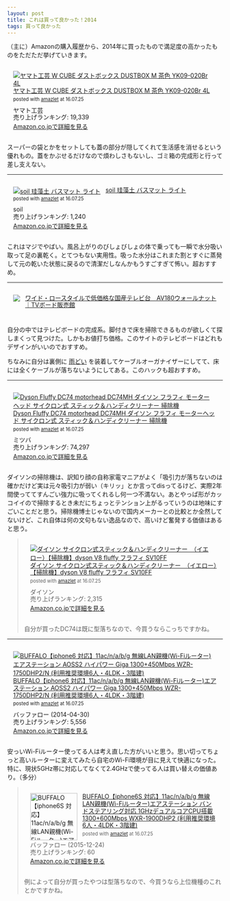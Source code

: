 ```yaml
---
layout: post
title: これは買って良かった！2014
tags: 買って良かった
---
```


（主に）Amazonの購入履歴から、2014年に買ったもので満足度の高かったものをただただ挙げていきます。

<div class="bgcolor" style="padding: 1em; margin-bottom: 1em;">
<div class="amazlet-box" style="margin-bottom:0px;"><div class="amazlet-image" style="float:left;margin:0px 12px 1px 0px;"><a href="http://www.amazon.co.jp/exec/obidos/ASIN/B003H4PSTE/ttskch-22/ref=nosim/" name="amazletlink" target="_blank"><img src="http://ecx.images-amazon.com/images/I/41TeTwwaxPL._SL160_.jpg" alt="ヤマト工芸 W CUBE ダストボックス DUSTBOX M 茶色 YK09-020Br 4L" style="border: none;" /></a></div><div class="amazlet-info" style="line-height:120%; margin-bottom: 10px"><div class="amazlet-name" style="margin-bottom:10px;line-height:120%"><a href="http://www.amazon.co.jp/exec/obidos/ASIN/B003H4PSTE/ttskch-22/ref=nosim/" name="amazletlink" target="_blank">ヤマト工芸 W CUBE ダストボックス DUSTBOX M 茶色 YK09-020Br 4L</a><div class="amazlet-powered-date" style="font-size:80%;margin-top:5px;line-height:120%">posted with <a href="http://www.amazlet.com/" title="amazlet" target="_blank">amazlet</a> at 16.07.25</div></div><div class="amazlet-detail">ヤマト工芸 <br />売り上げランキング: 19,339<br /></div><div class="amazlet-sub-info" style="float: left;"><div class="amazlet-link" style="margin-top: 5px"><a href="http://www.amazon.co.jp/exec/obidos/ASIN/B003H4PSTE/ttskch-22/ref=nosim/" name="amazletlink" target="_blank">Amazon.co.jpで詳細を見る</a></div></div></div><div class="amazlet-footer" style="clear: left"></div></div>
</div>

スーパーの袋とかをセットしても蓋の部分が隠してくれて生活感を消せるという優れもの。蓋をかぶせるだけなので煩わしさもないし、ゴミ箱の完成形と行って差し支えない。

---

<div class="bgcolor" style="padding: 1em; margin-bottom: 1em;">
<div class="amazlet-box" style="margin-bottom:0px;"><div class="amazlet-image" style="float:left;margin:0px 12px 1px 0px;"><a href="http://www.amazon.co.jp/exec/obidos/ASIN/B008FWK1X6/ttskch-22/ref=nosim/" name="amazletlink" target="_blank"><img src="http://ecx.images-amazon.com/images/I/21avN-vG%2BZL._SL160_.jpg" alt="soil 珪藻土 バスマット ライト" style="border: none;" /></a></div><div class="amazlet-info" style="line-height:120%; margin-bottom: 10px"><div class="amazlet-name" style="margin-bottom:10px;line-height:120%"><a href="http://www.amazon.co.jp/exec/obidos/ASIN/B008FWK1X6/ttskch-22/ref=nosim/" name="amazletlink" target="_blank">soil 珪藻土 バスマット ライト</a><div class="amazlet-powered-date" style="font-size:80%;margin-top:5px;line-height:120%">posted with <a href="http://www.amazlet.com/" title="amazlet" target="_blank">amazlet</a> at 16.07.25</div></div><div class="amazlet-detail">soil <br />売り上げランキング: 1,240<br /></div><div class="amazlet-sub-info" style="float: left;"><div class="amazlet-link" style="margin-top: 5px"><a href="http://www.amazon.co.jp/exec/obidos/ASIN/B008FWK1X6/ttskch-22/ref=nosim/" name="amazletlink" target="_blank">Amazon.co.jpで詳細を見る</a></div></div></div><div class="amazlet-footer" style="clear: left"></div></div>
</div>

これはマジでやばい。風呂上がりのびしょびしょの体で乗っても一瞬で水分吸い取って足の裏乾く。とてつもない実用性。吸った水分はこれまた割とすぐに蒸発して元の乾いた状態に戻るので清潔だしなんかもうすごすぎて怖い。超おすすめ。

---

<div class="bgcolor" style="padding: 1em; margin-bottom: 1em;">
<div style="margin-bottom:0px;"><div style="float:left;margin:0px 12px 1px 0px;"><a href="http://www.kagu-tsuhan.jp/ez/ez-06/" target="_blank"><img src="http://www.kagu-tsuhan.jp/ez/img/ez-06_1..jpg" style="border: none;"></a></div><div style="line-height:120%; margin-bottom: 10px"><div style="margin-bottom:10px;line-height:120%"><a href="http://www.kagu-tsuhan.jp/ez/ez-06/" target="_blank">ワイド・ロースタイルで低価格な国産テレビ台　AV180ウォールナット｜TVボード販売館</a></div></div><div class="amazlet-footer" style="clear: left"></div></div>
</div>

自分の中ではテレビボードの完成系。脚付きで床を掃除できるものが欲しくて探しまくって見つけた。しかもお値打ち価格。このサイトのテレビボードはどれもデザインがいいのでおすすめ。

ちなみに自分は裏側に [雨どい](http://store.shopping.yahoo.co.jp/iefan/st1-3588-0235.html) を装着してケーブルオーガナイザーにしてて、床には全くケーブルが落ちないようにしてある。このハックも超おすすめ。

---

<div class="bgcolor" style="padding: 1em; margin-bottom: 1em;">
<div class="amazlet-box" style="margin-bottom:0px;"><div class="amazlet-image" style="float:left;margin:0px 12px 1px 0px;"><a href="http://www.amazon.co.jp/exec/obidos/ASIN/B00O4VKZOM/ttskch-22/ref=nosim/" name="amazletlink" target="_blank"><img src="http://ecx.images-amazon.com/images/I/21kn7hudUOL._SL160_.jpg" alt="Dyson Fluffy DC74 motorhead DC74MH ダイソン フラフィ モーターヘッド サイクロン式 スティック＆ハンディクリーナー 掃除機" style="border: none;" /></a></div><div class="amazlet-info" style="line-height:120%; margin-bottom: 10px"><div class="amazlet-name" style="margin-bottom:10px;line-height:120%"><a href="http://www.amazon.co.jp/exec/obidos/ASIN/B00O4VKZOM/ttskch-22/ref=nosim/" name="amazletlink" target="_blank">Dyson Fluffy DC74 motorhead DC74MH ダイソン フラフィ モーターヘッド サイクロン式 スティック＆ハンディクリーナー 掃除機</a><div class="amazlet-powered-date" style="font-size:80%;margin-top:5px;line-height:120%">posted with <a href="http://www.amazlet.com/" title="amazlet" target="_blank">amazlet</a> at 16.07.25</div></div><div class="amazlet-detail">ミツバ <br />売り上げランキング: 74,297<br /></div><div class="amazlet-sub-info" style="float: left;"><div class="amazlet-link" style="margin-top: 5px"><a href="http://www.amazon.co.jp/exec/obidos/ASIN/B00O4VKZOM/ttskch-22/ref=nosim/" name="amazletlink" target="_blank">Amazon.co.jpで詳細を見る</a></div></div></div><div class="amazlet-footer" style="clear: left"></div></div>
</div>

ダイソンの掃除機は、訳知り顔の自称家電マニアがよく「吸引力が落ちないのは確かだけど実は元々吸引力が弱い（キリッ」とか言ってdisってるけど、実際2年間使っててすんごい強力に吸ってくれるし何一つ不満ない。あとやっぱ形がカッコイイので掃除するとき未だにちょっとテンション上がるっていうのは地味にすごいことだと思う。掃除機博士じゃないので国内メーカーとの比較とか全然してないけど、これ自体は何の文句もない逸品なので、高いけど奮発する価値はあると思う。

> <div class="bgcolor" style="padding: 1em; margin-bottom: 1em;">
> <div class="amazlet-box" style="margin-bottom:0px;"><div class="amazlet-image" style="float:left;margin:0px 12px 1px 0px;"><a href="http://www.amazon.co.jp/exec/obidos/ASIN/B01FQ8N3OA/ttskch-22/ref=nosim/" name="amazletlink" target="_blank"><img src="http://ecx.images-amazon.com/images/I/419DIYC5m4L._SL160_.jpg" alt="ダイソン サイクロン式スティック＆ハンディクリーナー　（イエロー）【掃除機】dyson V8 fluffy フラフィ SV10FF" style="border: none;" /></a></div><div class="amazlet-info" style="line-height:120%; margin-bottom: 10px"><div class="amazlet-name" style="margin-bottom:10px;line-height:120%"><a href="http://www.amazon.co.jp/exec/obidos/ASIN/B01FQ8N3OA/ttskch-22/ref=nosim/" name="amazletlink" target="_blank">ダイソン サイクロン式スティック＆ハンディクリーナー　（イエロー）【掃除機】dyson V8 fluffy フラフィ SV10FF</a><div class="amazlet-powered-date" style="font-size:80%;margin-top:5px;line-height:120%">posted with <a href="http://www.amazlet.com/" title="amazlet" target="_blank">amazlet</a> at 16.07.25</div></div><div class="amazlet-detail">ダイソン <br />売り上げランキング: 2,315<br /></div><div class="amazlet-sub-info" style="float: left;"><div class="amazlet-link" style="margin-top: 5px"><a href="http://www.amazon.co.jp/exec/obidos/ASIN/B01FQ8N3OA/ttskch-22/ref=nosim/" name="amazletlink" target="_blank">Amazon.co.jpで詳細を見る</a></div></div></div><div class="amazlet-footer" style="clear: left"></div></div>
> </div>
>
> 自分が買ったDC74は既に型落ちなので、今買うならこっちですかね。

---

<div class="bgcolor" style="padding: 1em; margin-bottom: 1em;">
<div class="amazlet-box" style="margin-bottom:0px;"><div class="amazlet-image" style="float:left;margin:0px 12px 1px 0px;"><a href="http://www.amazon.co.jp/exec/obidos/ASIN/B00JWFB6CK/ttskch-22/ref=nosim/" name="amazletlink" target="_blank"><img src="http://ecx.images-amazon.com/images/I/31fOTeBJWVL._SL160_.jpg" alt="BUFFALO【iphone6 対応】11ac/n/a/b/g 無線LAN親機(Wi-Fiルーター)エアステーション AOSS2 ハイパワー Giga 1300+450Mbps WZR-1750DHP2/N (利用推奨環境6人・4LDK・3階建)" style="border: none;" /></a></div><div class="amazlet-info" style="line-height:120%; margin-bottom: 10px"><div class="amazlet-name" style="margin-bottom:10px;line-height:120%"><a href="http://www.amazon.co.jp/exec/obidos/ASIN/B00JWFB6CK/ttskch-22/ref=nosim/" name="amazletlink" target="_blank">BUFFALO【iphone6 対応】11ac/n/a/b/g 無線LAN親機(Wi-Fiルーター)エアステーション AOSS2 ハイパワー Giga 1300+450Mbps WZR-1750DHP2/N (利用推奨環境6人・4LDK・3階建)</a><div class="amazlet-powered-date" style="font-size:80%;margin-top:5px;line-height:120%">posted with <a href="http://www.amazlet.com/" title="amazlet" target="_blank">amazlet</a> at 16.07.25</div></div><div class="amazlet-detail">バッファロー (2014-04-30)<br />売り上げランキング: 5,556<br /></div><div class="amazlet-sub-info" style="float: left;"><div class="amazlet-link" style="margin-top: 5px"><a href="http://www.amazon.co.jp/exec/obidos/ASIN/B00JWFB6CK/ttskch-22/ref=nosim/" name="amazletlink" target="_blank">Amazon.co.jpで詳細を見る</a></div></div></div><div class="amazlet-footer" style="clear: left"></div></div>
</div>

安っいWi-Fiルーター使ってる人は考え直した方がいいと思う。思い切ってちょっと高いルーターに変えてみたら自宅のWi-Fi環境が目に見えて快適になった。特に、現状5GHz帯に対応してなくて2.4GHzで使ってる人は買い替えの価値あり。（多分）

> <div class="bgcolor" style="padding: 1em; margin-bottom: 1em;">
> <div class="amazlet-box" style="margin-bottom:0px;"><div class="amazlet-image" style="float:left;margin:0px 12px 1px 0px;"><a href="http://www.amazon.co.jp/exec/obidos/ASIN/B018UW3V0U/ttskch-22/ref=nosim/" name="amazletlink" target="_blank"><img src="https://images-na.ssl-images-amazon.com/images/I/31tGyDC79gL.jpg" alt="BUFFALO【iphone6S 対応】11ac/n/a/b/g 無線LAN親機(Wi-Fiルーター)エアステーション バンドステアリング対応 1GHzデュアルコアCPU搭載 1300+600Mbps WXR-1900DHP2 (利用推奨環境6人・4LDK・3階建)" style="border: none;width: 110px;" /></a></div><div class="amazlet-info" style="line-height:120%; margin-bottom: 10px"><div class="amazlet-name" style="margin-bottom:10px;line-height:120%"><a href="http://www.amazon.co.jp/exec/obidos/ASIN/B018UW3V0U/ttskch-22/ref=nosim/" name="amazletlink" target="_blank">BUFFALO【iphone6S 対応】11ac/n/a/b/g 無線LAN親機(Wi-Fiルーター)エアステーション バンドステアリング対応 1GHzデュアルコアCPU搭載 1300+600Mbps WXR-1900DHP2 (利用推奨環境6人・4LDK・3階建)</a><div class="amazlet-powered-date" style="font-size:80%;margin-top:5px;line-height:120%">posted with <a href="http://www.amazlet.com/" title="amazlet" target="_blank">amazlet</a> at 16.07.25</div></div><div class="amazlet-detail">バッファロー (2015-12-24)<br />売り上げランキング: 60<br /></div><div class="amazlet-sub-info" style="float: left;"><div class="amazlet-link" style="margin-top: 5px"><a href="http://www.amazon.co.jp/exec/obidos/ASIN/B018UW3V0U/ttskch-22/ref=nosim/" name="amazletlink" target="_blank">Amazon.co.jpで詳細を見る</a></div></div></div><div class="amazlet-footer" style="clear: left"></div></div>
> </div>
>
> 例によって自分が買ったやつは型落ちなので、今買うなら上位機種のこれとかですかね。
